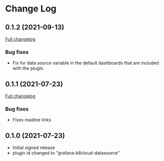 # Change Log

## 0.1.2 (2021-09-13)

[Full changelog](https://github.com/grafana/k6-cloud-grafana-datasource/compare/v0.1.1...v0.1.2)

### Bug fixes

- Fix for data source variable in the default dashboards that are included with the plugin.

## 0.1.1 (2021-07-23)

[Full changelog](https://github.com/grafana/k6-cloud-grafana-datasource/compare/v0.1.0...v0.1.1)

### Bug fixes

- Fixes readme links

## 0.1.0 (2021-07-23)

- Initial signed release
- plugin id changed to "grafana-k6cloud-datasource"

